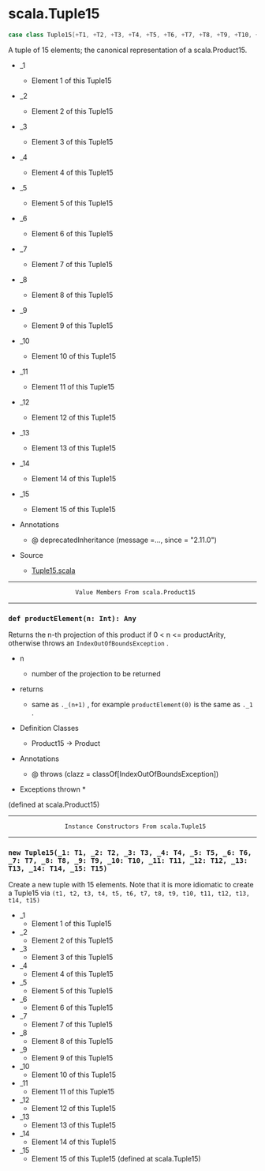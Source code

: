 
#                                scala.Tuple15                                #

```scala
case class Tuple15[+T1, +T2, +T3, +T4, +T5, +T6, +T7, +T8, +T9, +T10, +T11, +T12, +T13, +T14, +T15](_1: T1, _2: T2, _3: T3, _4: T4, _5: T5, _6: T6, _7: T7, _8: T8, _9: T9, _10: T10, _11: T11, _12: T12, _13: T13, _14: T14, _15: T15) extends Product15[T1, T2, T3, T4, T5, T6, T7, T8, T9, T10, T11, T12, T13, T14, T15] with Product with Serializable
```

A tuple of 15 elements; the canonical representation of a scala.Product15.

* _1
  * Element 1 of this Tuple15
* _2
  * Element 2 of this Tuple15
* _3
  * Element 3 of this Tuple15
* _4
  * Element 4 of this Tuple15
* _5
  * Element 5 of this Tuple15
* _6
  * Element 6 of this Tuple15
* _7
  * Element 7 of this Tuple15
* _8
  * Element 8 of this Tuple15
* _9
  * Element 9 of this Tuple15
* _10
  * Element 10 of this Tuple15
* _11
  * Element 11 of this Tuple15
* _12
  * Element 12 of this Tuple15
* _13
  * Element 13 of this Tuple15
* _14
  * Element 14 of this Tuple15
* _15
  * Element 15 of this Tuple15

* Annotations
  * @ deprecatedInheritance (message =..., since = "2.11.0")
* Source
  * [Tuple15.scala](https://github.com/scala/scala/tree/6d09a1ba5f/src/library/scala/Tuple15.scala#L1)


--------------------------------------------------------------------------------
                       Value Members From scala.Product15
--------------------------------------------------------------------------------


### `def productElement(n: Int): Any`                                        ###

Returns the n-th projection of this product if 0 < n <= productArity, otherwise
throws an `IndexOutOfBoundsException` .

* n
  * number of the projection to be returned
* returns
  * same as `._(n+1)` , for example `productElement(0)` is the same as `._1` .

* Definition Classes
  * Product15 → Product
* Annotations
  * @ throws (clazz = classOf[IndexOutOfBoundsException])
* Exceptions thrown
  *

(defined at scala.Product15)


--------------------------------------------------------------------------------
                    Instance Constructors From scala.Tuple15
--------------------------------------------------------------------------------


### `new Tuple15(_1: T1, _2: T2, _3: T3, _4: T4, _5: T5, _6: T6, _7: T7, _8: T8, _9: T9, _10: T10, _11: T11, _12: T12, _13: T13, _14: T14, _15: T15)` ###

Create a new tuple with 15 elements. Note that it is more idiomatic to create a
Tuple15 via
 `(t1, t2, t3, t4, t5, t6, t7, t8, t9, t10, t11, t12, t13, t14, t15)`

* _1
  * Element 1 of this Tuple15
* _2
  * Element 2 of this Tuple15
* _3
  * Element 3 of this Tuple15
* _4
  * Element 4 of this Tuple15
* _5
  * Element 5 of this Tuple15
* _6
  * Element 6 of this Tuple15
* _7
  * Element 7 of this Tuple15
* _8
  * Element 8 of this Tuple15
* _9
  * Element 9 of this Tuple15
* _10
  * Element 10 of this Tuple15
* _11
  * Element 11 of this Tuple15
* _12
  * Element 12 of this Tuple15
* _13
  * Element 13 of this Tuple15
* _14
  * Element 14 of this Tuple15
* _15
  * Element 15 of this Tuple15
(defined at scala.Tuple15)
